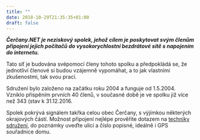 ```yaml
---
title: ""
date: 2018-10-29T21:35:35+01:00
draft: false
---
```


***Čerčany.NET je neziskový spolek, jehož cílem je poskytovat svým členům připojení jejich počítačů do vysokorychlostní bezdrátové sítě s napojením do internetu.***

Tato síť je budována svépomocí členy tohoto spolku a předpokládá se, že jednotliví členové si budou vzájemně vypomáhat, a to jak vlastními zkušenostmi, tak svou prací.

Sdružení bylo založeno na začátku roku 2004 a funguje od 1.5.2004. Vzniklo přispěním prvních 40 členů, v současné době je ve spolku již více než 343 (stav k 31.12.2016.

Spolek pokrývá signálem takřka celou obec Čerčany, s výjímkou některých okrajových částí. Možnost připojení nejlépe prověříte dotazem na [techniky sdružení](kontakty), do poznámky uveďte ulici a číslo popisné, ideálně i GPS souřadnice domu.
